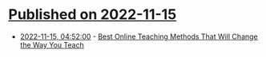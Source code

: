 # [Published on 2022-11-15](index.md)

* [2022-11-15, 04:52:00](https://news.ycombinator.com/item?id=33605446) - [Best Online Teaching Methods That Will Change the Way You Teach](https://www.teachfloor.com/blog/best-online-teaching-methods)
